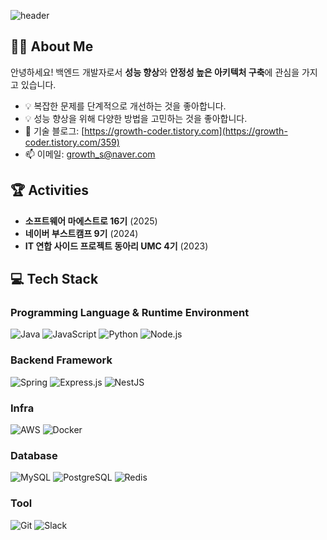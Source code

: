 ![header](https://capsule-render.vercel.app/api?type=waving&color=gradient&customColorList=0,2,2,5,30&height=200&section=header&text=Backend%20Developer&fontSize=45&animation=fadeIn&fontAlignY=38)


## 🙋‍♂️ About Me

안녕하세요! 백엔드 개발자로서 **성능 향상**와 **안정성 높은 아키텍처 구축**에 관심을 가지고 있습니다.

- 💡 복잡한 문제를 단계적으로 개선하는 것을 좋아합니다.
- 💡 성능 향상을 위해 다양한 방법을 고민하는 것을 좋아합니다.
- 📝 기술 블로그: [https://growth-coder.tistory.com](https://growth-coder.tistory.com/359)
- 📫 이메일: growth_s@naver.com

## 🏆 Activities

- **소프트웨어 마에스트로 16기** (2025)
- **네이버 부스트캠프 9기** (2024)
- **IT 연합 사이드 프로젝트 동아리 UMC 4기** (2023)

## 💻 Tech Stack

### Programming Language & Runtime Environment
![Java](https://img.shields.io/badge/Java-007396?style=for-the-badge&logo=OpenJDK&logoColor=white)
![JavaScript](https://img.shields.io/badge/JavaScript-F7DF1E?style=for-the-badge&logo=javascript&logoColor=black)
![Python](https://img.shields.io/badge/Python-3776AB?style=for-the-badge&logo=python&logoColor=white)
![Node.js](https://img.shields.io/badge/Node.js-339933?style=for-the-badge&logo=node.js&logoColor=white)

### Backend Framework
![Spring](https://img.shields.io/badge/Spring-6DB33F?style=for-the-badge&logo=spring&logoColor=white)
![Express.js](https://img.shields.io/badge/Express.js-000000?style=for-the-badge&logo=express&logoColor=white)
![NestJS](https://img.shields.io/badge/NestJS-E0234E?style=for-the-badge&logo=nestjs&logoColor=white)

### Infra
![AWS](https://img.shields.io/badge/AWS-232F3E?style=for-the-badge&logo=amazon-aws&logoColor=white)
![Docker](https://img.shields.io/badge/Docker-2496ED?style=for-the-badge&logo=docker&logoColor=white)

### Database
![MySQL](https://img.shields.io/badge/MySQL-4479A1?style=for-the-badge&logo=mysql&logoColor=white)
![PostgreSQL](https://img.shields.io/badge/PostgreSQL-336791?style=for-the-badge&logo=postgresql&logoColor=white)
![Redis](https://img.shields.io/badge/Redis-DC382D?style=for-the-badge&logo=redis&logoColor=white)

### Tool
![Git](https://img.shields.io/badge/Git-F05032?style=for-the-badge&logo=git&logoColor=white)
![Slack](https://img.shields.io/badge/Slack-4A154B?style=for-the-badge&logo=slack&logoColor=white)
